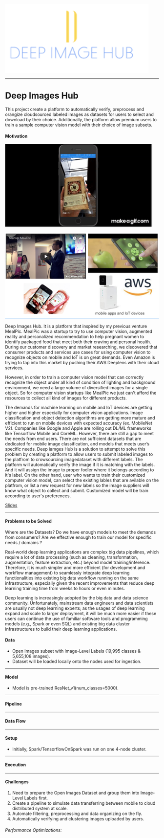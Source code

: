 
![Alt text](README_images/Deep_image_hub_logo.png?raw=true "Optional Title")


-----------------


# Deep Images Hub

This project create a platform to automatically verify, preprocess and orangize cloudsourced labeled images as datasets for users to select and download by their choice. Additionally, the platform allow premium users to train a sample computer vision model with their choice of image subsets. 


#### Motivation

![Alt text](README_images/MealPic_App_at_NYC_Media_Lab_Summit_2017_Demo%20(1).gif?raw=true "Optional Title")

![Alt text](README_images/Motivation_1.png?raw=true "Optional Title")

Deep Images Hub. It is a platform that inspired by my previous venture MealPic. MealPic was a startup to try to use computer vision, augmented reality and personalized recommendation to help pregnant women to identify packaged food that meet both their craving and personal health. During our customer discovery and market researching, we discovered that consumer products and services use cases for using computer vision to recognize objects on mobile and IoT is on great demands. Even Amazon is trying to tap into this market by pushing their AWS Deeplens with their cloud services.


However, in order to train a computer vision model that can correctly recognize the object under all kind of condition of lighting and background environment, we need a large volume of diversified images for a single object. So for computer vision startups like MealPic we just can't afford the resources to collect all kind of images for different products.




The demands for machine learning on mobile and IoT devices are getting higher and higher especially for computer vision applications. Image classification and object detection algorithms are getting more mature and efficient to run on mobile devices with expected accuracy (ex. MobileNet V2). Companies like Google and Apple are rolling out DL/ML frameworks like Tensorflow Mobile and CoreML. However, there are still a gap to meet the needs from end users. There are not sufficient datasets that are dedicated for mobile image classification, and models that meets user’s specific needs. Deep iamges Hub is a solution to attempt to solve this problem by creating a platform to allow users to submit labeled images to the platfrom to crowsourcing imagedataset with different labels. The platform will automatically verify the image if it is matching with the labels. And it will assign the image to proper fodler where it belongs according to it's label. On the other hand, user who wants to train their customized computer vision model, can select the existing lables that are avilable on the platfrom, or list a new request for new labels so the image suppliers will know what object to collect and submit. Customized model will be train according to user's preferences.

[Slides](https://docs.google.com/presentation/d/17XCa3oY8J-khs3DmT14Esi0rPLR4x-ynFPMEQ80cagw/edit#slide=id.g36132c4481_0_39)

<hr/>

#### Problems to be Solved

Where are the Datasets? 
Do we have enough models to meet the demands from consumers?
Are we effective enough to train our model for specific needs / domains ?

Real-world deep learning applications are complex big data pipelines, which require a lot of data processing (such as cleaning, transformation, augmentation, feature extraction, etc.) beyond model training/inference. Therefore, it is much simpler and more efficient (for development and workflow management) to seamlessly integrate deep learning functionalities into existing big data workflow running on the same infrastructure, especially given the recent improvements that reduce deep learning training time from weeks to hours or even minutes.

Deep learning is increasingly adopted by the big data and data science community. Unfortunately, mainstream data engineers and data scientists are usually not deep learning experts; as the usages of deep learning expand and scale to larger deployment, it will be much more easier if these users can continue the use of familiar software tools and programming models (e.g., Spark or even SQL) and existing big data cluster infrastructures to build their deep learning applications.


#### Data

* Open Images subset with Image-Level Labels (19,995 classes & 5,655,108 images).
* Dataset will be loaded locally onto the nodes used for ingestion.

<hr/>

#### Model

* Model is pre-trained ResNet_v1(num_classes=5000).

<hr/>

#### Pipeline

<hr/>

#### Data Flow



<hr/>

#### Setup

* Initially, Spark/TensorflowOnSpark was run on one 4-node cluster.


<hr/>

#### Execution



<hr/>

#### Challenges

1. Need to prepare the Open Images Dataset and group them into Image-Level Labels first.
2. Create a pipeline to simulate data transferring between mobile to cloud distributed system at scale.
3. Automate filtering, preprocessing and data organizing on the fly. 
4. Automatically verifying and clustering images uploaded by users.


###### Performance Optimizations:
